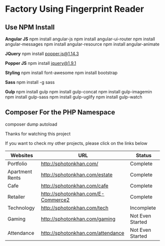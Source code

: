 # Factory Using Fingerprint Reader #

## Use NPM Install ##

**Angular JS**
npm install angular-js
npm install angular-ui-router
npm install angular-messages
npm install angular-resource
npm install angular-animate

**JQuery**
npm install popper.js@1.14.3

**Popper JS**
npm install jquery@1.9.1

**Styling**
npm install font-awesome
npm install bootstrap 

**Sass**
npm install -g sass

**Gulp**
npm install gulp 
npm install gulp-concat
npm install gulp-imagemin
npm install gulp-sass
npm install gulp-uglify
npm install gulp-watch


## Composer For the  PHP Namespace ##
composer dump autoload

Thanks for watching this project

If you want to check my other projects, please click on the links below

Websites | URL | Status
--------------- | ---------------------------- | ----------------
Portfolio | http://sphotonkhan.com/ | Complete 
Apartment Rents | http://sphotonkhan.com/estate | Complete
Cafe | http://sphotonkhan.com/cafe | Complete
Retailer | http://sphotonkhan.com/E-Commerce2 | Complete
Technology | http://sphotonkhan.com/tech | Incomplete
Gaming | http://sphotonkhan.com/gaming | Not Even Started
Attendance | http://sphotonkhan.com/attendance | Not Even Started
